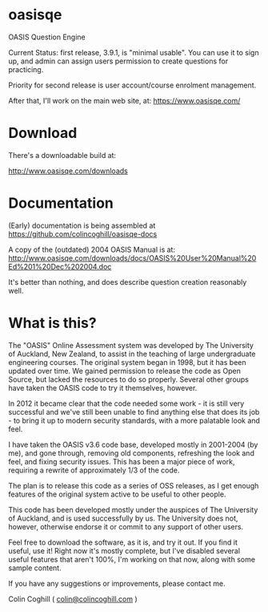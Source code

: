 oasisqe
=======

OASIS Question Engine

Current Status:  first release, 3.9.1, is "minimal usable". You can use it to sign up, and admin
can assign users permission to create questions for practicing.

Priority for second release is user account/course enrolment management.

After that, I'll work on the main web site, at:  https://www.oasisqe.com/

Download
========

There's a downloadable build at:

http://www.oasisqe.com/downloads

Documentation
=============

(Early) documentation is being assembled at https://github.com/colincoghill/oasisqe-docs

A copy of the (outdated) 2004 OASIS Manual is at: http://www.oasisqe.com/downloads/docs/OASIS%20User%20Manual%20Ed%201%20Dec%202004.doc

It's better than nothing, and does describe question creation reasonably well.

What is this?
=============

The "OASIS" Online Assessment system was developed by The University of Auckland, New Zealand, to assist
in the teaching of large undergraduate engineering courses. The original system began in 1998, but it
has been updated over time. We gained permission to release the code as Open Source, but lacked the
resources to do so properly. Several other groups have taken the OASIS code to try it themselves,
however.

In 2012 it became clear that the code needed some work - it is still very successful and we've still
been unable to find anything else that does its job - to bring it up to modern security standards, with
a more palatable look and feel.

I have taken the OASIS v3.6 code base, developed mostly in 2001-2004 (by me), and gone through, removing old
components, refreshing the look and feel, and fixing security issues. This has been a major piece
of work, requiring a rewrite of approximately 1/3 of the code.

The plan is to release this code as a series of OSS releases, as I get enough features of the original
system active to be useful to other people.

This code has been developed mostly under the auspices of The University of Auckland, and is used
successfully by us. The University does not, however, otherwise endorse it or commit to any support
of other users.

Feel free to download the software, as it is, and try it out. If you find it useful, use it!
Right now it's mostly complete, but I've disabled several useful features that aren't 100%,
I'm working on that now, along with some sample content.

If you have any suggestions or improvements, please contact me.

Colin Coghill
 ( colin@colincoghill.com )

